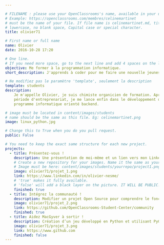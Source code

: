 ```yaml
---

# FILENAME : please use your OpenClassrooms's name, available in your url.
# Example: https://openclassrooms.com/membres/celinemartinet
# must be the name of your file. If file name is celinemartinet.md, title is celinemartinet.
# lowercase, no blank space, Capital case or special character.
title: olivier71

# First name or full name
name: Olivier
date: 2016-10-28 17:20

# One line.
# If you need more space, go to the next line and add 4 spaces on the left, as in 'description'.
objective: Me former à la programmation informatique.
short_description: J'apprends à coder pour me faire une nouvelle jeunesse.

# Ne modifiez pas le paramètre 'template', seulement la description
template: students
description:
    Je m'appelle Olivier, je suis chimiste organicien de formation. Après une 
    période d'entreprenariat, je me lance enfin dans le développement de 
    programme informatique orienté backend.

# image must be located in content/images/students
# name should be the same as this file. Eg: celinemartinet.png
image: linux_python.jpg

# Change this to True when you do you pull request.
public: False

# You need to keep the exact same structure for each new project.
projects:
  - title: Présentez-vous !
    description: Une présentation de moi-même et un lien vers mon LinkedIn.
    # Create a new repository for your images. Name it the same as your nickname and profile picture.
    # Image must be here: content/images/students/yourrepo/project1.png
    image: olivier71/projet_1.png
    link: https://www.linkedin.com/in/olivier-nesme/
    # 'true' makes it fully available.
    # 'false' will add a black layer on the picture. IT WILL BE PUBLIC!
    finished: true
  - title: Intégrez la communauté !
    description: Modifier un projet Open Source pour comprendre le fonctionnement de Git, de Github et des pull requests. 
    image: olivier71/projet_2.png
    link: https://github.com/OpenClassrooms-Student-Center/community
    finished: true
  - title: Aidez MacGyver à sortir !
    description: Création d’un jeu développé en Python et utilisant PyGame.
    image: olivier71/projet_3.png
    link: https://www.github.com
    finished: false
---
```

